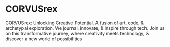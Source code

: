 # CORVUSrex
CORVUSrex: Unlocking Creative Potential. A fusion of art, code, &amp; archetypal exploration. We journal, innovate, &amp; inspire through tech. Join us on this transformative journey, where creativity meets technology, &amp; discover a new world of possibilities
